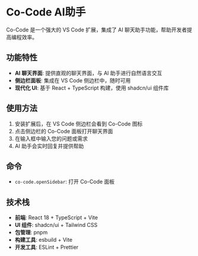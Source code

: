 # Co-Code AI助手

Co-Code 是一个强大的 VS Code 扩展，集成了 AI 聊天助手功能，帮助开发者提高编程效率。

## 功能特性

- **AI 聊天界面**: 提供直观的聊天界面，与 AI 助手进行自然语言交互
- **侧边栏面板**: 集成在 VS Code 侧边栏中，随时可用
- **现代化 UI**: 基于 React + TypeScript 构建，使用 shadcn/ui 组件库

## 使用方法

1. 安装扩展后，在 VS Code 侧边栏会看到 Co-Code 图标
2. 点击侧边栏的 Co-Code 面板打开聊天界面
3. 在输入框中输入您的问题或需求
4. AI 助手会实时回复并提供帮助

## 命令

- `co-code.openSidebar`: 打开 Co-Code 面板

## 技术栈

- **前端**: React 18 + TypeScript + Vite
- **UI 组件**: shadcn/ui + Tailwind CSS
- **包管理**: pnpm
- **构建工具**: esbuild + Vite
- **开发工具**: ESLint + Prettier

